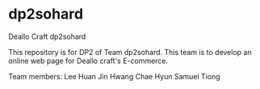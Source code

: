 # dp2sohard
Deallo Craft dp2sohard

This repository is for DP2 of Team dp2sohard. This team is to develop an online web page for Deallo craft's E-commerce.

Team members:
Lee Huan Jin
Hwang Chae Hyun
Samuel Tiong
